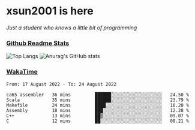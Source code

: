 # xsun2001 is here

*Just a student who knows a little bit of programming*

### [Github Readme Stats](https://github.com/anuraghazra/github-readme-stats)

![Top Langs](https://github-readme-stats.vercel.app/api/top-langs/?username=xsun2001&layout=compact&theme=radical) ![Anurag's GitHub stats](https://github-readme-stats.vercel.app/api?username=xsun2001&show_icons=true&theme=radical)

### [WakaTime](https://wakatime.com)

<!--START_SECTION:waka-->

```text
From: 17 August 2022 - To: 24 August 2022

ca65 assembler   36 mins         ██████░░░░░░░░░░░░░░░░░░░   24.50 %
Scala            35 mins         ██████░░░░░░░░░░░░░░░░░░░   23.79 %
Makefile         24 mins         ████░░░░░░░░░░░░░░░░░░░░░   16.20 %
Assembly         18 mins         ███░░░░░░░░░░░░░░░░░░░░░░   12.28 %
C++              13 mins         ██▒░░░░░░░░░░░░░░░░░░░░░░   09.07 %
C                12 mins         ██░░░░░░░░░░░░░░░░░░░░░░░   08.21 %
```

<!--END_SECTION:waka-->
